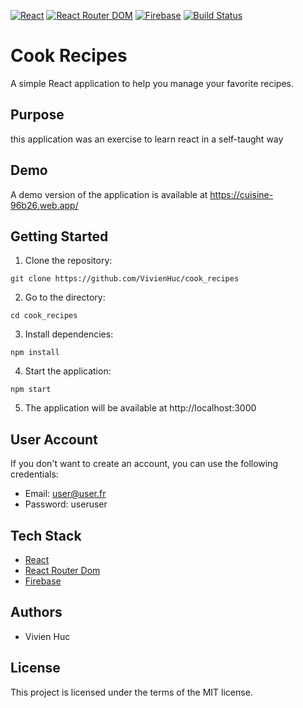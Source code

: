[![React](https://img.shields.io/badge/React-brightgreen.svg?logo=react&style=flat-square)](https://reactjs.org/)
[![React Router DOM](https://img.shields.io/badge/React%20Router%20DOM-brightgreen.svg?logo=react-router-dom&style=flat-square)](https://reacttraining.com/react-router/)
[![Firebase](https://img.shields.io/badge/Firebase-brightgreen.svg?logo=firebase&style=flat-square)](https://firebase.google.com/)
[![Build Status](https://img.shields.io/badge/build-passing-brightgreen.svg?style=flat-square)](#)

# Cook Recipes

A simple React application to help you manage your favorite recipes. 

## Purpose
this application was an exercise to learn react in a self-taught way

## Demo
A demo version of the application is available at https://cuisine-96b26.web.app/

## Getting Started
1. Clone the repository:

``` git clone https://github.com/VivienHuc/cook_recipes ```

2. Go to the directory:

``` cd cook_recipes ```

3. Install dependencies:

``` npm install ```

4. Start the application:

``` npm start ```

5. The application will be available at http://localhost:3000

## User Account
If you don't want to create an account, you can use the following credentials:
- Email: user@user.fr
- Password: useruser

## Tech Stack
- [React](https://fr.reactjs.org/)
- [React Router Dom](https://reactrouter.com/en/main)
- [Firebase](https://firebase.google.com/)

## Authors
- Vivien Huc

## License
This project is licensed under the terms of the MIT license.
